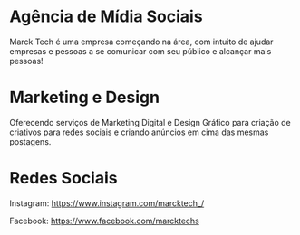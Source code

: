 # Agência de Mídia Sociais
Marck Tech é uma empresa começando na área, com intuito de ajudar empresas e pessoas a se comunicar com seu público e alcançar mais pessoas!

# Marketing e Design
Oferecendo serviços de Marketing Digital e Design Gráfico para criação de criativos para redes sociais e criando anúncios em cima das mesmas postagens.

# Redes Sociais
Instagram: https://www.instagram.com/marcktech_/

Facebook: https://www.facebook.com/marcktechs
